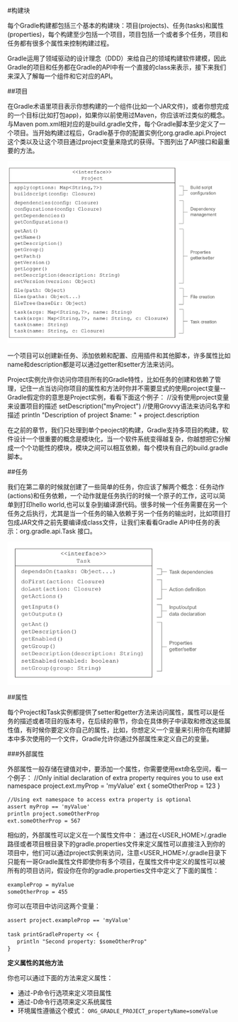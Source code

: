#构建块

每个Gradle构建都包括三个基本的构建块：项目(projects)、任务(tasks)和属性(properties)，每个构建至少包括一个项目，项目包括一个或者多个任务，项目和任务都有很多个属性来控制构建过程。

Gradle运用了领域驱动的设计理念（DDD）来给自己的领域构建软件建模，因此Gradle的项目和任务都在Gradle的API中有一个直接的class来表示，接下来我们来深入了解每一个组件和它对应的API。

##项目

在Gradle术语里项目表示你想构建的一个组件(比如一个JAR文件)，或者你想完成的一个目标(比如打包app)，如果你以前使用过Maven，你应该听过类似的概念。与Maven pom.xml相对应的是build.gradle文件，每个Gradle脚本至少定义了一个项目。当开始构建过程后，Gradle基于你的配置实例化org.gradle.api.Project这个类以及让这个项目通过project变量来隐式的获得。下图列出了API接口和最重要的方法。

![](/images/dag24.png)

一个项目可以创建新任务、添加依赖和配置、应用插件和其他脚本，许多属性比如name和description都是可以通过getter和setter方法来访问。

Project实例允许你访问你项目所有的Gradle特性，比如任务的创建和依赖了管理，记住一点当访问你项目的属性和方法时你并不需要显式的使用project变量--Gradle假定你的意思是Project实例，看看下面这个例子：
	//没有使用project变量来设置项目的描述
	setDescription("myProject")
	//使用Grovvy语法来访问名字和描述
	println "Description of project $name: " + project.description

在之前的章节，我们只处理到单个peoject的构建，Gradle支持多项目的构建，软件设计一个很重要的概念是模块化，当一个软件系统变得越复杂，你越想把它分解成一个个功能性的模块，模块之间可以相互依赖，每个模块有自己的build.gradle脚本。

##任务

我们在第二章的时候就创建了一些简单的任务，你应该了解两个概念：任务动作(actions)和任务依赖，一个动作就是任务执行的时候一个原子的工作，这可以简单到打印hello world,也可以复杂到编译源代码。很多时候一个任务需要在另一个任务之后执行，尤其是当一个任务的输入依赖于另一个任务的输出时，比如项目打包成JAR文件之前先要编译成class文件，让我们来看看Gradle API中任务的表示：org.gradle.api.Task 接口。

![](/images/dag25.png)


##属性

每个Project和Task实例都提供了setter和getter方法来访问属性，属性可以是任务的描述或者项目的版本号，在后续的章节，你会在具体例子中读取和修改这些属性值，有时候你要定义你自己的属性，比如，你想定义一个变量来引用你在构建脚本中多次使用的一个文件，Gradle允许你通过外部属性来定义自己的变量。

###外部属性

外部属性一般存储在键值对中，要添加一个属性，你需要使用ext命名空间，看一个例子：
	//Only initial declaration of extra property requires you to use ext namespace
	project.ext.myProp = 'myValue'
	ext {
	   someOtherProp = 123
	}

	//Using ext namespace to access extra property is optional
	assert myProp == 'myValue'
	println project.someOtherProp
	ext.someOtherProp = 567	

相似的，外部属性可以定义在一个属性文件中：
通过在<USER_HOME>/.gradle路径或者项目根目录下的gradle.properties文件来定义属性可以直接注入到你的项目中，他们可以通过project实例来访问，注意<USER_HOME>/.gradle目录下只能有一哥Gradle属性文件即使你有多个项目，在属性文件中定义的属性可以被所有的项目访问，假设你在你的gradle.properties文件中定义了下面的属性：

	exampleProp = myValue
	someOtherProp = 455

你可以在项目中访问这两个变量：

	assert project.exampleProp == 'myValue'

	task printGradleProperty << {
	   println "Second property: $someOtherProp"
	}

**定义属性的其他方法**

你也可以通过下面的方法来定义属性：

* 通过-P命令行选项来定义项目属性
* 通过-D命令行选项来定义系统属性
* 环境属性遵循这个模式： `ORG_GRADLE_PROJECT_propertyName=someValue`



